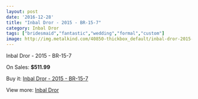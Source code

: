 ```yaml
---
layout: post
date: '2016-12-28'
title: "Inbal Dror - 2015 - BR-15-7"
category: Inbal Dror
tags: ["bridesmaid","fantastic","wedding","formal","custom"]
image: http://img.metalkind.com/40850-thickbox_default/inbal-dror-2015-br-15-7.jpg
---
```

Inbal Dror - 2015 - BR-15-7

On Sales: **$511.99**
<a href="https://www.metalkind.com/en/inbal-dror/12288-inbal-dror-2015-br-15-7.html"><amp-img layout="responsive" width="600" height="600" src="//img.metalkind.com/40850-thickbox_default/inbal-dror-2015-br-15-7.jpg" alt="Inbal Dror - 2015 - BR-15-7 0" /></a>
<a href="https://www.metalkind.com/en/inbal-dror/12288-inbal-dror-2015-br-15-7.html"><amp-img layout="responsive" width="600" height="600" src="//img.metalkind.com/40852-thickbox_default/inbal-dror-2015-br-15-7.jpg" alt="Inbal Dror - 2015 - BR-15-7 1" /></a>
<a href="https://www.metalkind.com/en/inbal-dror/12288-inbal-dror-2015-br-15-7.html"><amp-img layout="responsive" width="600" height="600" src="//img.metalkind.com/40854-thickbox_default/inbal-dror-2015-br-15-7.jpg" alt="Inbal Dror - 2015 - BR-15-7 2" /></a>
<a href="https://www.metalkind.com/en/inbal-dror/12288-inbal-dror-2015-br-15-7.html"><amp-img layout="responsive" width="600" height="600" src="//img.metalkind.com/40855-thickbox_default/inbal-dror-2015-br-15-7.jpg" alt="Inbal Dror - 2015 - BR-15-7 3" /></a>

Buy it: [Inbal Dror - 2015 - BR-15-7](https://www.metalkind.com/en/inbal-dror/12288-inbal-dror-2015-br-15-7.html "Inbal Dror - 2015 - BR-15-7")

View more: [Inbal Dror](https://www.metalkind.com/en/59-inbal-dror "Inbal Dror")